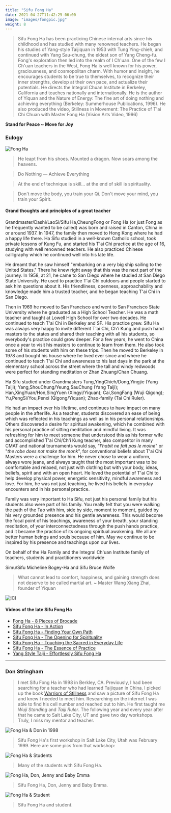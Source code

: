 ```yaml
---
title: "Sifu Fong Ha"
date: 2021-04-27T11:42:25-06:00
image: "images/fongpic.jpg"
weight: 8
---
```


> Sifu Fong Ha has been practicing Chinese internal arts since his childhood and has studied with many renowned teachers. He began his studies of Yang-style Taijiquan in 1953 with Tung Ying-chieh, and continued with Yang Sau-chung, the eldest son of Yang Cheng-fu. Fong's exploration then led into the realm of I Ch'uan. One of the few I Ch'uan teachers in the West, Fong Ha is well known for his power, graciousness, and cosmopolitan charm. With humor and insight, he encourages students to be true to themselves, to recognize their inner strengths, develop at their own pace, and actualize their potentials. He directs the Integral Chuan Institute in Berkeley, California and teaches nationally and internationally. He is the author of Yiquan and the Nature of Energy: The fine art of doing nothing and achieving everything (Berkeley: Summerhouse Publications, 1996). He also produced the video, Stillness in Movement: The Practice of T'ai Chi Chuan with Master Fong Ha (Vision Arts Video, 1996)

**Stand for Peace ~ Move for Joy**

### Eulogy

![Fong Ha](https://www.fongha.com/wp-content/uploads/2015/06/Fong-Ha-Tree.jpg)

> He leapt from his shoes.
> Mounted a dragon.
> Now soars among the heavens.

> Do Nothing — Achieve Everything

> At the end of technique is skill... at the end of skill is spirituality.

> Don't move the body, you train your Qi.
> Don't move your mind, you train your Spirit.

#### Grand thoughts and principles of a great teacher

Grandmaster/Dashi/LaoSi/Sifu Ha,CheungFong or Fong Ha (or just Fong as he frequently wanted to be called) was born and raised in Canton, China in or around 1937. In 1947, the family then moved to Hong Kong where he had a happy life there. Ha Sifu studied in a well-known Catholic school, took private lessons of Kung Fu, and started his T'ai Chi practice at the age of 16, studying with well renowned teachers. He also practiced Chinese calligraphy which he continued well into his late life.

He dreamt that he saw himself "embarking on a very big ship sailing to the United States." There he knew right away that this was the next part of the journey. In 1958, at 21, he came to San Diego where he studied at San Diego State University. He used to practice T'ai Chi outdoors and people started to ask him questions about it. His friendliness, openness, approachability and knowledge made him a trusted teacher, and he began teaching T'ai Chi in San Diego.

Then in 1969 he moved to San Francisco and went to San Francisco State University where he graduated as a High School Teacher. He was a math teacher and taught at Lowell High School for over two decades. He continued to teach T'ai Chi in Berkeley and SF. His practice grew. Sifu Ha was always very happy to invite different T'ai Chi, Ch'i Kung and push hand masters to the states and shared their teaching with all his students, so everybody's practice could grow deeper. For a few years, he went to China once a year to visit his masters to continue to learn from them. He also took some of his students with him on these trips. Then he moved to Berkeley in 1978 and bought his house where he lived ever since and where he continued to teach T'ai Chi and awareness to his last days in the park at the elementary school across the street where the tall and windy redwoods were perfect for standing meditation or Zhan Zhuang/Chan Chuang.

Ha Sifu studied under Grandmasters Tung,YingChieh/Dong,Yingjie (Yang Taiji); Yang,ShouChung/Yeung,SauChung (Yang Taiji); Han,XingYuan/Hon,SingYuen (Xingyi/Yiquan); Cai,SongFang (Wuji Qigong); Yu,PengSi/You,Penxi (Qigong/Yiquan); Zhao-family (Tai Chi Ruler).

He had an impact over his lifetime, and continues to have impact on many people in the afterlife. As a teacher, students discovered an ease of being which was reflected in his teachings as well as in his personal relationships. Others discovered a desire for spiritual awakening, which he combined with his personal practice of sitting meditation and mindful living. It was refreshing for him to meet someone that understood this as his former wife and accomplished T'ai Chi/Ch'i Kung teacher, also competitor in many CMAT and national tournaments would say, "_l'habit ne fait pas le moine_" or "_the robe does not make the monk_", for conventional beliefs about T'ai Chi Masters were a challenge for him. He never chose to wear a uniform, always wore jeans, and always taught that the most important was to be comfortable and relaxed, not just with clothing but with your body, ideas, beliefs, spirit and with an open heart. He loved the potential of T'ai Chi to help develop physical power, energetic sensitivity, mindful awareness and love. For him, he was not just teaching, he lived his beliefs in everyday encounters and in his personal practice.

Family was very important to Ha Sifu, not just his personal family but his students also were part of his family. You really felt that you were walking the path of the Tao with him, side by side, moment to moment, guided by his very grounded presence and his gentle awareness. This would become the focal point of his teachings, awareness of your breath, your standing meditation, of your interconnectedness through the push hands practice, and it became the practice of its ongoing spiritual awakening. We all are better human beings and souls because of him. May we continue to be inspired by his presence and teachings upon our lives.

On behalf of the Ha Family and the Integral Ch'uan Institute family of teachers, students and practitioners worldwide

Simu/Sifu Micheline Bogey-Ha and Sifu Bruce Wolfe

> What cannot lead to comfort, happiness, and gaining strength does not deserve to be called martial art. ~ Master Wang Xiang Zhai, founder of Yiquan

![ICI](https://www.fongha.com/wp-content/uploads/2015/06/Fong-Ha-Logo.png)

#### Videos of the late Sifu Fong Ha

- [Fong Ha - 8 Pieces of Brocade](https://youtu.be/mFCiwzMCJc4)
- [Sifu Fong Ha - In Action](https://youtu.be/bK8U5YIuwUA)
- [Sifu Fong Ha - Finding Your Own Path](https://youtu.be/_RCDenZi8LE)
- [Sifu Fong Ha - The Opening for Spirituality](https://youtu.be/Bef9eIswOeg)
- [Sifu Fong Ha - Touching the Sacred in Everyday Life](https://youtu.be/QuIsWOh8tUw)
- [Sifu Fong Ha - The Essence of Practice](https://youtu.be/jegh3MrsqxM)
- [Yang Style Taiji - Effortlessly Sifu Fong Ha](https://youtu.be/5Au8oaDw72o)

---

### Don Stringham

> I met Sifu Fong Ha in 1998 in Berkley, CA.  Previously, I had been searching for a teacher who had learned Taijiquan in China.  I picked up the book [Warriors of Stillness](https://www.amazon.com/Warriors-Stillness-Meditative-Traditions-Chinese/dp/B009BJ9FP2/ref=sr_1_8?crid=3GXUSGE7O5NMJ&keywords=jan+diepersloot&qid=1639503539&sprefix=jan+die%2Caps%2C181&sr=8-8) and saw a picture of Sifu Fong Ha and knew I needed to meet him.  Researching on the internet I was able to find his cell number and reached out to him.  He first taught me _Wuji Standing_ and _Taiji Ruler_.  The following year and every year after that he came to Salt Lake City, UT and gave two day workshops.  Truly, I miss my mentor and teacher.

![Fong Ha & Don in 1998](images/fong-don.jpg)

> Sifu Fong Ha's first workshop in Salt Lake City, Utah was February 1999.  Here are some pics from that workshop:

![Fong Ha & Students](images/FongHa_First_Utah_Workshop_1999.jpg)

> Many of the students with Sifu Fong Ha.

![Fong Ha, Don, Jenny and Baby Emma](images/Fong_Don_Jenny_Emma_1999.jpg)

> Sifu Fong Ha, Don, Jenny and Baby Emma.

![Fong Ha & Student](images/FongHa_Student_1999.jpg)

> Sifu Fong Ha and student.
